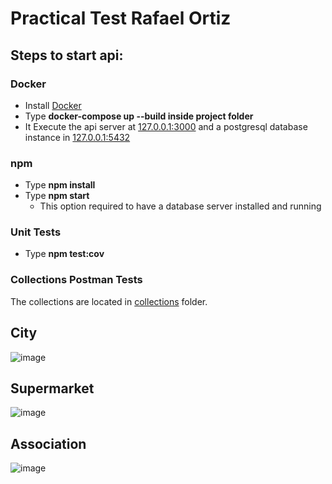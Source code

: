 # Practical Test Rafael Ortiz

## Steps to start api:

### Docker

- Install [Docker](https://www.docker.com/)
- Type **docker-compose up --build inside project folder**
- It Execute the api server at [127.0.0.1:3000](127.0.0.1:3000) and a postgresql database instance in [127.0.0.1:5432](127.0.0.1:5432)

### npm

- Type **npm install**
- Type **npm start**
  - This option required to have a database server installed and running

### Unit Tests

- Type **npm test:cov**

### Collections Postman Tests
The collections are located in [collections](https://github.com/RafaelOrtiz06/api-practical-test/tree/main/collections) folder.

City
---
![image](https://github.com/RafaelOrtiz06/api-practical-test/assets/98363516/4f2b29b8-0fbf-4b79-ace5-63b53e51c8a0)

Supermarket
---
![image](https://github.com/RafaelOrtiz06/api-practical-test/assets/98363516/d783555d-0287-4fb2-b929-ab0b3602b61a)

Association
---
![image](https://github.com/RafaelOrtiz06/api-practical-test/assets/98363516/06f0ba75-e91d-411e-9ee0-bd0c7492ba3f)




